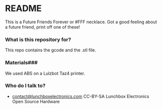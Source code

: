 # README #

This is a Future Friends Forever or #FFF necklace. Got a good feeling about a future friend, print off one of these!

### What is this repository for? ###

This repo contains the gcode and the .stl file. 

### Materials###

We used ABS on a Lulzbot Taz4 printer. 


### Who do I talk to? ###

* contact@lunchboxelectronics.com
CC-BY-SA Lunchbox Electronics
Open Source Hardware